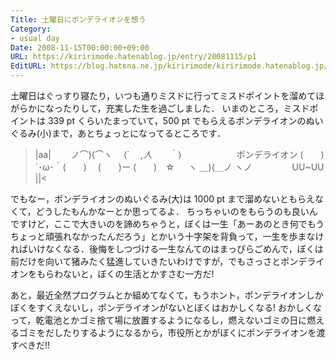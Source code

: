 ```yaml
---
Title: 土曜日にポンデライオンを想う
Category:
- usual day
Date: 2008-11-15T00:00:00+09:00
URL: https://kiririmode.hatenablog.jp/entry/20081115/p1
EditURL: https://blog.hatena.ne.jp/kiririmode/kiririmode.hatenablog.jp/atom/entry/8454420450078213888
---
```



土曜日はぐっすり寝たり，いつも通りミスドに行ってミスドポイントを溜めてほがらかになったりして，充実した生を過ごしました．
いまのところ，ミスドポイントは 339 pt くらいたまっていて，500 pt でもらえるポンデライオンのぬいぐるみ(小)まで，あとちょっとになってるところです．

>|aa|
　　ノ⌒)(⌒ヽ
　(´　 _,人_　　｀) 　　　　　　ポンデライオン
(　　)´･ω･｀(　　)
　(　　)ー (　　)　☆
　 ヽ ＿)(＿ノ ヽノ
　　　　 UU~UU
||<

でもなー，ポンデライオンのぬいぐるみ(大)は 1000 pt まで溜めないともらえなくて，どうしたもんかなーとか思ってるよ．
ちっちゃいのをもらうのも良いんですけど，ここで大きいのを諦めちゃうと，ぼくは一生「あーあのとき何でもうちょっと頑張れなかったんだろう」とかいう十字架を背負って，一生を歩まなければいけなくなる．後悔をしつづける一生なんてのはまっぴらごめんで，ぼくは前だけを向いて猪みたく猛進していきたいわけですが，でもさっさとポンデライオンをもらわないと，ぼくの生活とかすさむ一方だ!

あと，最近全然プログラムとか組めてなくて，もうホント，ポンデライオンしかぼくをすくえないし，ポンデライオンがないとぼくはおかしくなる! おかしくなって，乾電池とかゴミ捨て場に放置するようになるし，燃えないゴミの日に燃えるゴミをだしたりするようになるから，市役所とかがぼくにポンデライオンを渡すべきだ!!
